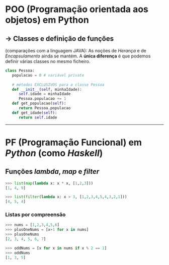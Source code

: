 # POO (Programação orientada aos objetos) em Python
## -> Classes e definição de funções

(comparações com a linguagem JAVA): As noções de _Herança_ e de _Encapsulamento_ ainda se mantém.
A __única diferença__ é que podemos definir várias classes no mesmo ficheiro.

```python
class Pessoa:
   populacao = 0 # variável private
   
   # métodos EXCLUSIVOS para a classe Pessoa
   def __init__(self, minhaIdade):
      self.idade = minhaIdade
      Pessoa.populacao += 1
   def get_populacao(self):
      return Pessoa.populacao
   def get_idade(self):
      return self.idade
```

---------------------------------------------------

# PF (Programação Funcional) em _Python_ (como _Haskell_)

## Funções _lambda_, _map_ e _filter_
```python
>>> list(map(lambda x: x * x, [1,2,3]))
[1, 4, 9]

>>> list(filter(lambda x: x > 3, [1,2,3,4,5,4,3,2,1]))
[4, 5, 4]
```

### Listas por compreensão
```python
>>> nums = [1,2,3,4,5,6]
>>> plusOneNums = [x+1 for x in nums]
>>> plusOneNums
[2, 3, 4, 5, 6, 7]

>>> oddNums = [x for x in nums if x % 2 == 1]
>>> oddNums
[1, 3, 5]
```
